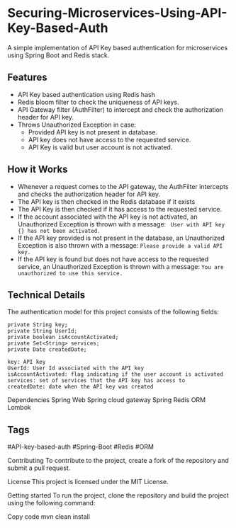 # Securing-Microservices-Using-API-Key-Based-Auth
A simple implementation of API Key based authentication for microservices using Spring Boot and Redis stack.


## Features
* API Key based authentication using Redis hash
* Redis bloom filter to check the uniqueness of API keys.
* API Gateway filter (AuthFilter) to intercept and check the authorization header for API key.
* Throws Unauthorized Exception in case: 
  * Provided API key is not present in database. 
  * API key does not have access to the requested service.
  * API Key is valid but user account is not activated. 

## How it Works 
* Whenever a request comes to the API gateway, the AuthFilter intercepts and checks the authorization header for API key. 
* The API key is then checked in the Redis database if it exists 
* The API Key is then checked if it has access to the requested service.
* If the account associated with the API key is not activated, an Unauthorized Exception is thrown with a message: ``` User with API key {} has not been activated.```
* If the API key provided is not present in the database, an Unauthorized Exception is also thrown with a message: ```Please provide a valid API key.``` 
* If the API key is found but does not have access to the requested service, an Unauthorized Exception is thrown with a message: ```You are unauthorized to use this service.```

## Technical Details 
The authentication model for this project consists of the following fields:
``` 
private String key;
private String UserId;
private boolean isAccountActivated;
private Set<String> services;
private Date createdDate; 
```
```
key: API key
UserId: User Id associated with the API key
isAccountActivated: flag indicating if the user account is activated
services: set of services that the API key has access to
createdDate: date when the API key was created
```

Dependencies
Spring Web 
Spring cloud gateway
Spring Redis ORM
Lombok

## Tags
#API-key-based-auth #Spring-Boot #Redis #ORM

Contributing
To contribute to the project, create a fork of the repository and submit a pull request.

License
This project is licensed under the MIT License.

Getting started
To run the project, clone the repository and build the project using the following command:

Copy code
mvn clean install
